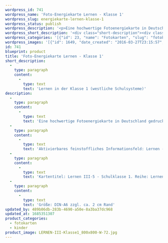```yaml
---
wordpress_id: 741
wordpress_name: 'Foto-Energiekarte Lernen - Klasse 1'
wordpress_slug: energiekarte-lernen-klasse-1
wordpress_status: publish
wordpress_description: '<p>Eine hochwertige Fotoenergiekarte in Deutschland gedruckt und in Handarbeit laminiert.  Sie ist in Postkartengröße (DIN-A6) gut zu transportieren und kann auch auf den Körper aufgelegt werden.</p><p>Aktivierbares feinstoffliches Informationsfeld: Lernen - Umfassende Zugänge zum eigenen, individuellen Lernen in der 1. Klasse (westl. Schulsysteme): Einfacher Lernen in der Schulklasse 1 (westliche Schulsysteme). Individuelle Lernvorgänge (-prozesse) unterstützen.</p><p>Kartentitel: Lernen III-5 - Schulklasse 1. Reihe: Lernen (Schule, Ausbildung)</p><p>Größe: DIN-A6 zzgl. ca. 2 cm Rand<br />Andere Formate sind individuell für Sie innerhalb weniger Tage herstellbar. Bitte kontaktieren Sie uns hierfür unter <a href="mailto:info@elvedenverlag.de">info@elvedenverlag.de</a>.</p><p><a href="https://my.feenbaum.de/anwendung-energiebilder-foto-laminiert/">Anwendungshinweise</a>      <a href="https://my.feenbaum.de/produktinformationen-fotokarten/">Produktinformationen</a></p>'
wordpress_short_description: '<div class="short-description"><div class="std">Lernen in der Klasse 1 (westliche Schulsysteme)<br /><em>Hinweis: Das Wasserzeichen „Elveden Verlag Energiebild“ wird nicht mit gedruckt</em></div></div>'
wordpress_categories: '[{"id": 23, "name": "Fotokarten", "slug": "fotokarten"}, {"id": 70, "name": "Kinder", "slug": "kinder"}]'
wordpress_images: '[{"id": 1649, "date_created": "2016-03-27T23:15:57", "date_created_gmt": "2016-03-27T19:15:57", "date_modified": "2016-03-27T23:15:57", "date_modified_gmt": "2016-03-27T19:15:57", "src": "https://my.feenbaum.de/wp-content/uploads/2016/03/LERNEN-III-Klasse1_800x800-W-72.jpg", "name": "LERNEN-III-Klasse1_800x800-W-72", "alt": ""}]'
id: 741
blueprint: product
title: 'Foto-Energiekarte Lernen - Klasse 1'
short_description:
  -
    type: paragraph
    content:
      -
        type: text
        text: 'Lernen in der Klasse 1 (westliche Schulsysteme)'
description:
  -
    type: paragraph
    content:
      -
        type: text
        text: 'Eine hochwertige Fotoenergiekarte in Deutschland gedruckt und in Handarbeit laminiert.  Sie ist in Postkartengröße (DIN-A6) gut zu transportieren und kann auch auf den Körper aufgelegt werden.'
  -
    type: paragraph
    content:
      -
        type: text
        text: 'Aktivierbares feinstoffliches Informationsfeld: Lernen - Umfassende Zugänge zum eigenen, individuellen Lernen in der 1. Klasse (westl. Schulsysteme): Einfacher Lernen in der Schulklasse 1 (westliche Schulsysteme). Individuelle Lernvorgänge (-prozesse) unterstützen.'
  -
    type: paragraph
    content:
      -
        type: text
        text: 'Kartentitel: Lernen III-5 - Schulklasse 1. Reihe: Lernen (Schule, Ausbildung)'
  -
    type: paragraph
    content:
      -
        type: text
        text: 'Größe: DIN-A6 zzgl. ca. 2 cm Rand'
updated_by: 489b06db-283b-4690-a50e-8a3ba37dc968
updated_at: 1685351307
product_categories:
  - fotokarten
  - kinder
product_image: LERNEN-III-Klasse1_800x800-W-72.jpg
---
```

